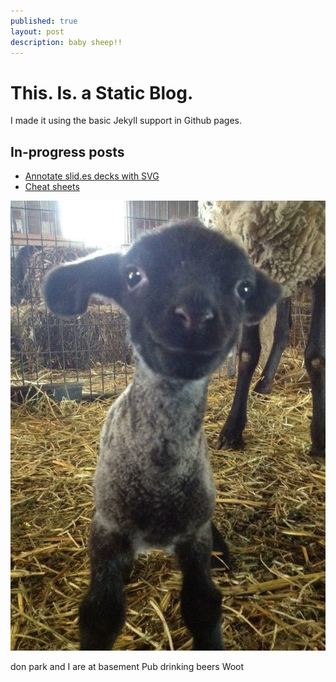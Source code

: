 ```yaml
---
published: true
layout: post
description: baby sheep!!
---
```


# This. Is. a Static Blog.

I made it using the basic Jekyll support in Github pages.

## In-progress posts

 * [Annotate slid.es decks with SVG](/2013/07/09/annotate-slid-es-decks-with-svg/)
 * [Cheat sheets](/cheat/)
 
![Sheeps!](/media/starter-baby-sheep.jpg)

don park and I are at basement Pub drinking beers Woot
